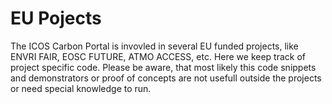 # EU Pojects

The ICOS Carbon Portal is invovled in several EU funded projects, like ENVRI FAIR, EOSC FUTURE, ATMO ACCESS, etc.
Here we keep track of project specific code. Please be aware, that most likely this code snippets and demonstrators or proof of concepts are not usefull outside the projects or need special knowledge to run.
